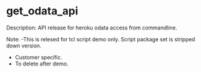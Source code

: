 # get_odata_api
Description: 
      API release for heroku odata access from commandline.

Note:
   -This is relesed for tcl script demo only. Script package set is stripped down version.
   - Customer specific.
   - To delete after demo.

